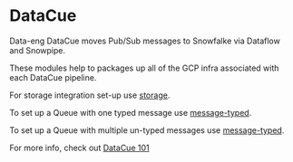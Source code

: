 # DataCue

Data-eng DataCue moves Pub/Sub messages to Snowfalke via Dataflow and Snowpipe.

These modules help to packages up all of the GCP infra associated with each DataCue pipeline.

For storage integration set-up use [storage](./storage).

To set up a Queue with one typed message use [message-typed](./message-typed).

To set up a Queue with multiple un-typed messages use [message-typed](./message-typed).

For more info, check out [DataCue 101](https://demoforthedaves.atlassian.net/wiki/spaces/DE/pages/1953103989/DataCue+101)
